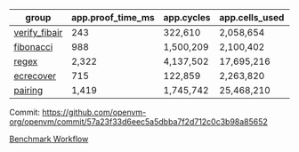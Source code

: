 | group | app.proof_time_ms | app.cycles | app.cells_used | leaf.proof_time_ms | leaf.cycles | leaf.cells_used |
| -- | -- | -- | -- | -- | -- | -- |
| [verify_fibair](https://github.com/openvm-org/openvm/blob/benchmark-results/benchmarks-pr/2168/verify_fibair-57a23f33d6eec5a5dbba7f2d712c0c3b98a85652.md) | 243 |  322,610 |  2,058,654 |- | - | - |
| [fibonacci](https://github.com/openvm-org/openvm/blob/benchmark-results/benchmarks-pr/2168/fibonacci-57a23f33d6eec5a5dbba7f2d712c0c3b98a85652.md) | 988 |  1,500,209 |  2,100,402 |- | - | - |
| [regex](https://github.com/openvm-org/openvm/blob/benchmark-results/benchmarks-pr/2168/regex-57a23f33d6eec5a5dbba7f2d712c0c3b98a85652.md) | 2,322 |  4,137,502 |  17,695,216 |- | - | - |
| [ecrecover](https://github.com/openvm-org/openvm/blob/benchmark-results/benchmarks-pr/2168/ecrecover-57a23f33d6eec5a5dbba7f2d712c0c3b98a85652.md) | 715 |  122,859 |  2,263,820 |- | - | - |
| [pairing](https://github.com/openvm-org/openvm/blob/benchmark-results/benchmarks-pr/2168/pairing-57a23f33d6eec5a5dbba7f2d712c0c3b98a85652.md) | 1,419 |  1,745,742 |  25,468,210 |- | - | - |


Commit: https://github.com/openvm-org/openvm/commit/57a23f33d6eec5a5dbba7f2d712c0c3b98a85652

[Benchmark Workflow](https://github.com/openvm-org/openvm/actions/runs/18664456546)
